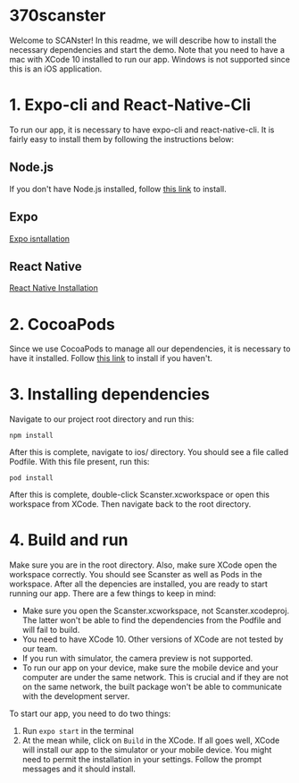 # 370scanster
Welcome to SCANster! In this readme, we will describe how to install the necessary dependencies and start the demo. Note that you need to have a mac with XCode 10 installed to run our app. Windows is not supported since this is an iOS application.
# 1. Expo-cli and React-Native-Cli
To run our app, it is necessary to have expo-cli and react-native-cli. It is fairly easy to install them by following the instructions below: 
## Node.js
If you don't have Node.js installed, follow [this link](https://nodejs.org/en/download/) to install. 
## Expo
[Expo isntallation](https://docs.expo.io/versions/latest/introduction/installation) 
## React Native
[React Native Installation](https://facebook.github.io/react-native/docs/getting-started) 

# 2. CocoaPods
Since we use CocoaPods to manage all our dependencies, it is necessary to have it installed. Follow [this link](https://cocoapods.org/) to install if you haven't. 

# 3. Installing dependencies
Navigate to our project root directory and run this:  
```
npm install
```
After this is complete, navigate to ios/ directory. You should see a file called Podfile. With this file present, run this:
```
pod install
```
After this is complete, double-click Scanster.xcworkspace or open this workspace from XCode. Then navigate back to the root directory.

# 4. Build and run
Make sure you are in the root directory. Also, make sure XCode open the workspace correctly. You should see Scanster as well as Pods in the workspace. After all the depencies are installed, you are ready to start running our app. There are a few things to keep in mind:
* Make sure you open the Scanster.xcworkspace, not Scanster.xcodeproj. The latter won't be able to find the dependencies from the Podfile and will fail to build.
* You need to have XCode 10. Other versions of XCode are not tested by our team.
* If you run with simulator, the camera preview is not supported.
* To run our app on your device, make sure the mobile device and your computer are under the same network. This is crucial and if they are not on the same network, the built package won't be able to communicate with the development server.     
  
To start our app, you need to do two things:
1. Run `expo start` in the terminal
2. At the mean while, click on `Build` in the XCode.
If all goes well, XCode will install our app to the simulator or your mobile device. You might need to permit the installation in your settings. Follow the prompt messages and it should install.
